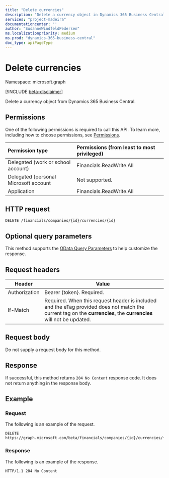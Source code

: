```yaml
---
title: "Delete currencies" 
description: "Delete a currency object in Dynamics 365 Business Central."
services: "project-madeira"
documentationcenter: ''
author: "SusanneWindfeldPedersen"
ms.localizationpriority: medium
ms.prod: "dynamics-365-business-central"
doc_type: apiPageType
---
```


# Delete currencies

Namespace: microsoft.graph

[!INCLUDE [beta-disclaimer](../../includes/beta-disclaimer.md)]

Delete a currency object from Dynamics 365 Business Central.

## Permissions
One of the following permissions is required to call this API. To learn more, including how to choose permissions, see [Permissions](/graph/permissions-reference).

|Permission type |Permissions (from least to most privileged)|
|:---------------|:------------------------------------------|
|Delegated (work or school account)|Financials.ReadWrite.All |
|Delegated (personal Microsoft account|Not supported.|
|Application|Financials.ReadWrite.All|

## HTTP request
```
DELETE /financials/companies/{id}/currencies/{id}
```

## Optional query parameters
This method supports the [OData Query Parameters](/graph/query-parameters) to help customize the response.

## Request headers

|Header|Value|
|------|-----|
|Authorization  |Bearer {token}. Required. |
|If-Match       |Required. When this request header is included and the eTag provided does not match the current tag on the **currencies**, the **currencies** will not be updated. |

## Request body
Do not supply a request body for this method.

## Response
If successful, this method returns `204 No Content` response code. It does not return anything in the response body.

## Example

### Request

The following is an example of the request.

```http
DELETE https://graph.microsoft.com/beta/financials/companies/{id}/currencies/{id}
```

### Response

The following is an example of the response. 

```http
HTTP/1.1 204 No Content
```


